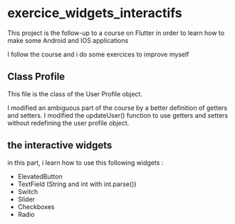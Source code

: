 # exercice_widgets_interactifs

This project is the follow-up to a course on Flutter in order to learn how to make some Android and IOS applications

I follow the course and i do some exercices to improve myself

## Class Profile

This file is the class of the User Profile object. 

I modified an ambiguous part of the course by a better definition of getters and setters. 
I modified the updateUser() function to use getters and setters without redefining the user profile object.

## the interactive widgets

in this part, i learn how to use this following widgets :

- ElevatedButton
- TextField (String and int with int.parse())
- Switch
- Slider
- Checkboxes
- Radio

